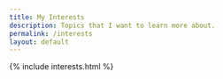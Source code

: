 ```yaml
---
title: My Interests
description: Topics that I want to learn more about.
permalink: /interests
layout: default
---
```


{% include interests.html %}


